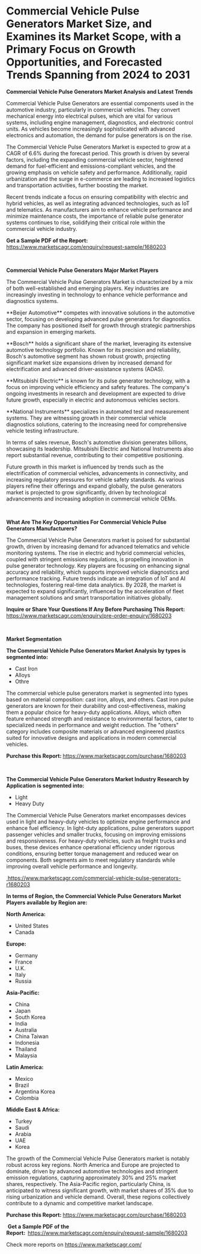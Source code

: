 <p><h1>Commercial Vehicle Pulse Generators Market Size, and Examines its Market Scope, with a Primary Focus on Growth Opportunities, and Forecasted Trends Spanning from 2024 to 2031</h1></p><p><strong>Commercial Vehicle Pulse Generators Market Analysis and Latest Trends</strong></p>
<p><p>Commercial Vehicle Pulse Generators are essential components used in the automotive industry, particularly in commercial vehicles. They convert mechanical energy into electrical pulses, which are vital for various systems, including engine management, diagnostics, and electronic control units. As vehicles become increasingly sophisticated with advanced electronics and automation, the demand for pulse generators is on the rise.</p><p>The Commercial Vehicle Pulse Generators Market is expected to grow at a CAGR of 6.6% during the forecast period. This growth is driven by several factors, including the expanding commercial vehicle sector, heightened demand for fuel-efficient and emissions-compliant vehicles, and the growing emphasis on vehicle safety and performance. Additionally, rapid urbanization and the surge in e-commerce are leading to increased logistics and transportation activities, further boosting the market.</p><p>Recent trends indicate a focus on ensuring compatibility with electric and hybrid vehicles, as well as integrating advanced technologies, such as IoT and telematics. As manufacturers aim to enhance vehicle performance and minimize maintenance costs, the importance of reliable pulse generator systems continues to rise, solidifying their critical role within the commercial vehicle industry.</p></p>
<p><strong>Get a Sample PDF of the Report:&nbsp;</strong> <a href="https://www.marketscagr.com/enquiry/request-sample/1680203?utm_campaign=1789&utm_medium=2&utm_source=Github&utm_content=ia&utm_term=28122024&utm_id=commercial-vehicle-pulse-generators">https://www.marketscagr.com/enquiry/request-sample/1680203</a></p>
<p>&nbsp;</p>
<p><strong>Commercial Vehicle Pulse Generators Major Market Players</strong></p>
<p><p>The Commercial Vehicle Pulse Generators Market is characterized by a mix of both well-established and emerging players. Key industries are increasingly investing in technology to enhance vehicle performance and diagnostics systems. </p><p>**Beijer Automotive** competes with innovative solutions in the automotive sector, focusing on developing advanced pulse generators for diagnostics. The company has positioned itself for growth through strategic partnerships and expansion in emerging markets.</p><p>**Bosch** holds a significant share of the market, leveraging its extensive automotive technology portfolio. Known for its precision and reliability, Bosch's automotive segment has shown robust growth, projecting significant market size expansions driven by increased demand for electrification and advanced driver-assistance systems (ADAS).</p><p>**Mitsubishi Electric** is known for its pulse generator technology, with a focus on improving vehicle efficiency and safety features. The company's ongoing investments in research and development are expected to drive future growth, especially in electric and autonomous vehicles sectors.</p><p>**National Instruments** specializes in automated test and measurement systems. They are witnessing growth in their commercial vehicle diagnostics solutions, catering to the increasing need for comprehensive vehicle testing infrastructure.</p><p>In terms of sales revenue, Bosch's automotive division generates billions, showcasing its leadership. Mitsubishi Electric and National Instruments also report substantial revenue, contributing to their competitive positioning. </p><p>Future growth in this market is influenced by trends such as the electrification of commercial vehicles, advancements in connectivity, and increasing regulatory pressures for vehicle safety standards. As various players refine their offerings and expand globally, the pulse generators market is projected to grow significantly, driven by technological advancements and increasing adoption in commercial vehicle OEMs.</p></p>
<p>&nbsp;</p>
<p><strong>What Are The Key Opportunities For Commercial Vehicle Pulse Generators Manufacturers?</strong></p>
<p><p>The Commercial Vehicle Pulse Generators market is poised for substantial growth, driven by increasing demand for advanced telematics and vehicle monitoring systems. The rise in electric and hybrid commercial vehicles, coupled with stringent emissions regulations, is propelling innovation in pulse generator technology. Key players are focusing on enhancing signal accuracy and reliability, which supports improved vehicle diagnostics and performance tracking. Future trends indicate an integration of IoT and AI technologies, fostering real-time data analytics. By 2028, the market is expected to expand significantly, influenced by the acceleration of fleet management solutions and smart transportation initiatives globally.</p></p>
<p><strong>Inquire or Share Your Questions If Any Before Purchasing This Report:</strong> <a href="https://www.marketscagr.com/enquiry/pre-order-enquiry/1680203?utm_campaign=1789&utm_medium=2&utm_source=Github&utm_content=ia&utm_term=28122024&utm_id=commercial-vehicle-pulse-generators">https://www.marketscagr.com/enquiry/pre-order-enquiry/1680203</a></p>
<p>&nbsp;</p>
<p><strong>Market Segmentation</strong></p>
<p><strong>The Commercial Vehicle Pulse Generators Market Analysis by types is segmented into:</strong></p>
<p><ul><li>Cast Iron</li><li>Alloys</li><li>Othre</li></ul></p>
<p><p>The commercial vehicle pulse generators market is segmented into types based on material composition: cast iron, alloys, and others. Cast iron pulse generators are known for their durability and cost-effectiveness, making them a popular choice for heavy-duty applications. Alloys, which often feature enhanced strength and resistance to environmental factors, cater to specialized needs in performance and weight reduction. The "others" category includes composite materials or advanced engineered plastics suited for innovative designs and applications in modern commercial vehicles.</p></p>
<p><strong>Purchase this Report:&nbsp;</strong><a href="https://www.marketscagr.com/purchase/1680203?utm_campaign=1789&utm_medium=2&utm_source=Github&utm_content=ia&utm_term=28122024&utm_id=commercial-vehicle-pulse-generators">https://www.marketscagr.com/purchase/1680203</a></p>
<p>&nbsp;</p>
<p><strong>The Commercial Vehicle Pulse Generators Market Industry Research by Application is segmented into:</strong></p>
<p><ul><li>Light</li><li>Heavy Duty</li></ul></p>
<p><p>The Commercial Vehicle Pulse Generators market encompasses devices used in light and heavy-duty vehicles to optimize engine performance and enhance fuel efficiency. In light-duty applications, pulse generators support passenger vehicles and smaller trucks, focusing on improving emissions and responsiveness. For heavy-duty vehicles, such as freight trucks and buses, these devices enhance operational efficiency under rigorous conditions, ensuring better torque management and reduced wear on components. Both segments aim to meet regulatory standards while improving overall vehicle performance and longevity.</p></p>
<p><a href="https://www.marketscagr.com/commercial-vehicle-pulse-generators-r1680203?utm_campaign=1789&utm_medium=2&utm_source=Github&utm_content=ia&utm_term=28122024&utm_id=commercial-vehicle-pulse-generators">&nbsp;https://www.marketscagr.com/commercial-vehicle-pulse-generators-r1680203</a></p>
<p><strong>In terms of Region, the Commercial Vehicle Pulse Generators Market Players available by Region are:</strong></p>
<p>
    <p> <strong> North America: </strong>
        <ul>
            <li>United States</li>
            <li>Canada</li>
        </ul>
        </p> 
    <p> <strong> Europe: </strong>
        <ul>
            <li>Germany</li>
            <li>France</li>
            <li>U.K.</li>
            <li>Italy</li>
            <li>Russia</li>
        </ul>
        </p> 
    <p> <strong> Asia-Pacific: </strong>
        <ul>
            <li>China</li>
            <li>Japan</li>
            <li>South Korea</li>
            <li>India</li>
            <li>Australia</li>
            <li>China Taiwan</li>
            <li>Indonesia</li>
            <li>Thailand</li>
            <li>Malaysia</li>
        </ul>
        </p> 
    <p> <strong> Latin America: </strong>
        <ul>
            <li>Mexico</li>
            <li>Brazil</li>
            <li>Argentina Korea</li>
            <li>Colombia</li>
        </ul>
        </p> 
    <p> <strong> Middle East & Africa: </strong>
        <ul>
            <li>Turkey</li>
            <li>Saudi</li>
            <li>Arabia</li>
            <li>UAE</li>
            <li>Korea</li>
        </ul>
    </p>
    </p>
<p><p>The growth of the Commercial Vehicle Pulse Generators market is notably robust across key regions. North America and Europe are projected to dominate, driven by advanced automotive technologies and stringent emission regulations, capturing approximately 30% and 25% market shares, respectively. The Asia-Pacific region, particularly China, is anticipated to witness significant growth, with market shares of 35% due to rising urbanization and vehicle demand. Overall, these regions collectively contribute to a dynamic and competitive market landscape.</p></p>
<p><strong>Purchase this Report: </strong><a href="https://www.marketscagr.com/purchase/1680203?utm_campaign=1789&utm_medium=2&utm_source=Github&utm_content=ia&utm_term=28122024&utm_id=commercial-vehicle-pulse-generators">https://www.marketscagr.com/purchase/1680203</a></p>
<p>&nbsp;<strong>Get a Sample PDF of the Report:&nbsp;&nbsp;</strong><a href="https://www.marketscagr.com/enquiry/request-sample/1680203?utm_campaign=1789&utm_medium=2&utm_source=Github&utm_content=ia&utm_term=28122024&utm_id=commercial-vehicle-pulse-generators">https://www.marketscagr.com/enquiry/request-sample/1680203</a></p>
<p><strong></strong></p>
<p>Check more reports on <a href="https://www.marketscagr.com/?utm_campaign=1789&utm_medium=2&utm_source=Github&utm_content=ia&utm_term=28122024&utm_id=commercial-vehicle-pulse-generators">https://www.marketscagr.com/</a></p>